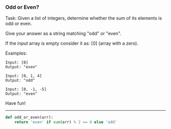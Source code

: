 ### Odd or Even?

Task:
Given a list of integers, determine whether the sum of its elements is odd or even.

Give your answer as a string matching "odd" or "even".

If the input array is empty consider it as: [0] (array with a zero).

Examples:
```
Input: [0]
Output: "even"

Input: [0, 1, 4]
Output: "odd"

Input: [0, -1, -5]
Output: "even"
```
Have fun!

---

```py
def odd_or_even(arr):
    return 'even' if sum(arr) % 2 == 0 else 'odd'
```
